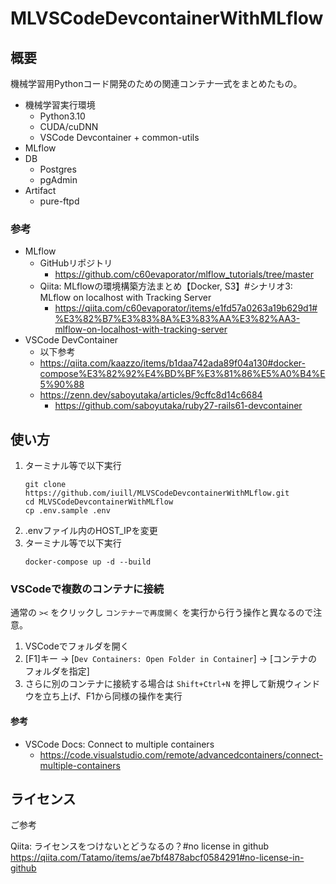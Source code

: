 # MLVSCodeDevcontainerWithMLflow

## 概要

機械学習用Pythonコード開発のための関連コンテナ一式をまとめたもの。

- 機械学習実行環境
    - Python3.10
    - CUDA/cuDNN
    - VSCode Devcontainer + common-utils
- MLflow
- DB
    - Postgres
    - pgAdmin
- Artifact
    - pure-ftpd

### 参考

- MLflow
    - GitHubリポジトリ
        - https://github.com/c60evaporator/mlflow_tutorials/tree/master
    - Qiita: MLflowの環境構築方法まとめ【Docker, S3】#シナリオ3: MLflow on localhost with Tracking Server
        - https://qiita.com/c60evaporator/items/e1fd57a0263a19b629d1#%E3%82%B7%E3%83%8A%E3%83%AA%E3%82%AA3-mlflow-on-localhost-with-tracking-server
- VSCode DevContainer
    - 以下参考
    - https://qiita.com/kaazzo/items/b1daa742ada89f04a130#docker-compose%E3%82%92%E4%BD%BF%E3%81%86%E5%A0%B4%E5%90%88
    - https://zenn.dev/saboyutaka/articles/9cffc8d14c6684
        - https://github.com/saboyutaka/ruby27-rails61-devcontainer

## 使い方

1. ターミナル等で以下実行
    ```
    git clone https://github.com/iuill/MLVSCodeDevcontainerWithMLflow.git
    cd MLVSCodeDevcontainerWithMLflow
    cp .env.sample .env
    ```
1. .envファイル内のHOST_IPを変更
1. ターミナル等で以下実行
    ```
    docker-compose up -d --build
    ```

### VSCodeで複数のコンテナに接続

通常の `><` をクリックし `コンテナーで再度開く` を実行から行う操作と異なるので注意。

1. VSCodeでフォルダを開く
1. [F1]キー -> [`Dev Containers: Open Folder in Container`] -> [コンテナのフォルダを指定]
1. さらに別のコンテナに接続する場合は `Shift+Ctrl+N` を押して新規ウィンドウを立ち上げ、F1から同様の操作を実行

#### 参考

- VSCode Docs: Connect to multiple containers
    - https://code.visualstudio.com/remote/advancedcontainers/connect-multiple-containers


## ライセンス

ご参考

Qiita: ライセンスをつけないとどうなるの？#no license in github
https://qiita.com/Tatamo/items/ae7bf4878abcf0584291#no-license-in-github

